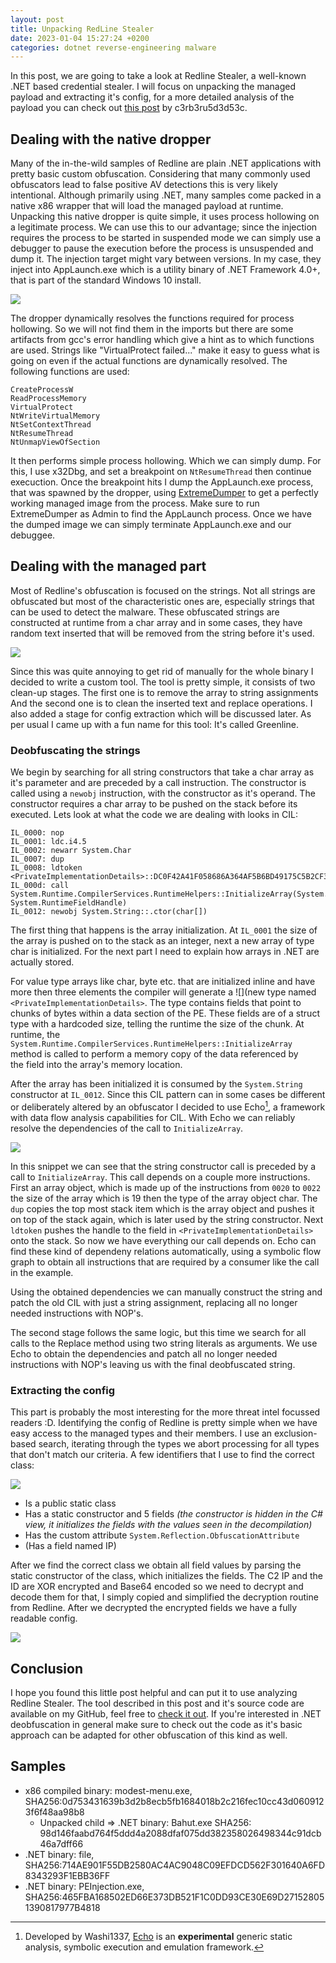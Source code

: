 ```yaml
---
layout: post
title: Unpacking RedLine Stealer
date: 2023-01-04 15:27:24 +0200
categories: dotnet reverse-engineering malware
---
```


In this post, we are going to take a look at Redline Stealer, a well-known .NET based credential stealer. I will focus on unpacking the managed payload and extracting it's config, for a more detailed analysis of the payload you can check out [this post](https://c3rb3ru5d3d53c.github.io/malware-blog/redline-stealer/) by c3rb3ru5d3d53c.

## Dealing with the native dropper

Many of the in-the-wild samples of Redline are plain .NET applications with pretty basic custom obfuscation. Considering that many commonly used obfuscators lead to false positive AV detections this is very likely intentional. Although primarily using .NET, many samples come packed in a native x86 wrapper that will load the managed payload at runtime. Unpacking this native dropper is quite simple, it uses process hollowing on a legitimate process. We can use this to our advantage; since the injection requires the process to be started in suspended mode we can simply use a debugger to pause the execution before the process is unsuspended and dump it. The injection target might vary between versions. In my case, they inject into AppLaunch.exe which is a utility binary of .NET Framework 4.0+, that is part of the standard Windows 10 install.

![](/images/redline_ida.png)

The dropper dynamically resolves the functions required for process hollowing. So we will not find them in the imports but there are some artifacts from gcc's error handling which give a hint as to which functions are used. Strings like "VirtualProtect failed..." make it easy to guess what is going on even if the actual functions are dynamically resolved. The following functions are used: 

```text
CreateProcessW
ReadProcessMemory
VirtualProtect
NtWriteVirtualMemory
NtSetContextThread
NtResumeThread
NtUnmapViewOfSection
```

It then performs simple process hollowing. Which we can simply dump. For this, I use x32Dbg, and set a breakpoint on `NtResumeThread` then continue execuction. Once the breakpoint hits I dump the AppLaunch.exe process, that was spawned by the dropper, using [ExtremeDumper](https://github.com/wwh1004/ExtremeDumper) to get a perfectly working managed image from the process. Make sure to run ExtremeDumper as Admin to find the AppLaunch process. Once we have the dumped image we can simply terminate AppLaunch.exe and our debuggee.


## Dealing with the managed part

Most of Redline's obfuscation is focused on the strings. Not all strings are obfuscated but most of the characteristic ones are, especially strings that can be used to detect the malware. These obfuscated strings are constructed at runtime from a char array and in some cases, they have random text inserted that will be removed from the string before it's used.

![](/images/redline_string_dnspy.png)

Since this was quite annoying to get rid of manually for the whole binary I decided to write a custom tool. The tool is pretty simple, it consists of two clean-up stages. The first one is to remove the array to string assignments And the second one is to clean the inserted text and replace operations. I also added a stage for config extraction which will be discussed later. As per usual I came up with a fun name for this tool: It's called Greenline. 

### Deobfuscating the strings

We begin by searching for all string constructors that take a char array as it's parameter and are preceded by a call instruction. The constructor is called using a `newobj` instruction, with the constructor as it's operand. The constructor requires a char array to be pushed on the stack before its executed. Lets look at what the code we are dealing with looks in CIL:

```cil
IL_0000: nop
IL_0001: ldc.i4.5
IL_0002: newarr System.Char
IL_0007: dup
IL_0008: ldtoken <PrivateImplementationDetails>::DC0F42A41F058686A364AF5B6BD49175C5B2CF3C4D5AE95417448BE3517B4008
IL_000d: call System.Runtime.CompilerServices.RuntimeHelpers::InitializeArray(System.Array, System.RuntimeFieldHandle)
IL_0012: newobj System.String::.ctor(char[])
```

The first thing that happens is the array initialization. At `IL_0001` the size of the array is pushed on to the stack as an integer, next a new array of type char is initialized. For the next part I need to explain how arrays in .NET are actually stored.

For value type arrays like char, byte etc. that are initialized inline and have more then three elements the compiler will generate a !\[\]\(new type named `<PrivateImplementationDetails>`. The type contains fields that point to chunks of bytes within a data section of the PE. These fields are of a struct type with a hardcoded size, telling the runtime the size of the chunk. At runtime, the `System.Runtime.CompilerServices.RuntimeHelpers::InitializeArray` method is called to perform a memory copy of the data referenced by the field into the array's memory location.

After the array has been initialized it is consumed by the `System.String` constructor at `IL_0012`. Since this CIL pattern can in some cases be different or deliberately altered by an obfuscator I decided to use Echo[^1], a framework with data flow analysis capabilities for CIL. With Echo we can reliably resolve the dependencies of the call to `InitializeArray`.

![](/images/decompilation_dependencies.png)

In this snippet we can see that the string constructor call is preceded by a call to `InitializeArray`. This call depends on a couple more instructions. First an array object, which is made up of the instructions from `0020` to `0022` the size of the array which is 19 then the type of the array object char. The `dup` copies the top most stack item which is the array object and pushes it on top of the stack again, which is later used by the string constructor. Next `ldtoken` pushes the handle to the field in `<PrivateImplementationDetails>` onto the stack. So now we have everything our call depends on. Echo can find these kind of dependeny relations automatically, using a symbolic flow graph to obtain all instructions that are required by a consumer like the call in the example. 

Using the obtained dependencies we can manually construct the string and patch the old CIL with just a string assignment, replacing all no longer needed instructions with NOP's.

The second stage follows the same logic, but this time we search for all calls to the Replace method using two string literals as arguments. We use Echo to obtain the dependencies and patch all no longer needed instructions with NOP's leaving us with the final deobfuscated string.

### Extracting the config

This part is probably the most interesting for the more threat intel focussed readers :D. Identifying the config of Redline is pretty simple when we have easy access to the managed types and their members. I use an exclusion-based search, iterating through the types we abort processing for all types that don't match our criteria. A few identifiers that I use to find the correct class:

![](/images/config_decompiled.png)

- Is a public static class
- Has a static constructor and 5 fields _(the constructor is hidden in the C# view, it initializes the fields with the values seen in the decompilation)_
- Has the custom attribute `System.Reflection.ObfuscationAttribute`
- (Has a field named IP)

After we find the correct class we obtain all field values by parsing the static constructor of the class, which initializes the fields. The C2 IP and the ID are XOR encrypted and Base64 encoded so we need to decrypt and decode them for that, I simply copied and simplified the decryption routine from Redline. After we decrypted the encrypted fields we have a fully readable config.

![](/images/extracted_config.png)

## Conclusion

I hope you found this little post helpful and can put it to use analyzing Redline Stealer. The tool described in this post and it's source code are available on my GitHub, feel free to [check it out](https://github.com/dr4k0nia/Greenline). If you're interested in .NET deobfuscation in general make sure to check out the code as it's basic approach can be adapted for other obfuscation of this kind as well.

## Samples

- x86 compiled binary: modest-menu.exe, SHA256:0d753431639b3d2b8ecb5fb1684018b2c216fec10cc43d0609123f6f48aa98b8
	-  Unpacked child => .NET binary: Bahut.exe SHA256: 98d146faabd764f5ddd4a2088dfaf075dd382358026498344c91dcb46a7dff66
- .NET binary: file, SHA256:714AE901F55DB2580AC4AC9048C09EFDCD562F301640A6FD8343293F1EBB36FF
- .NET binary: PEInjection.exe, SHA256:465FBA168502ED66E373DB521F1C0DD93CE30E69D271528051390817977B4818

[^1]: Developed by Washi1337, [Echo](https://github.com/Washi1337/Echo) is an **experimental** generic static analysis, symbolic execution and emulation framework.